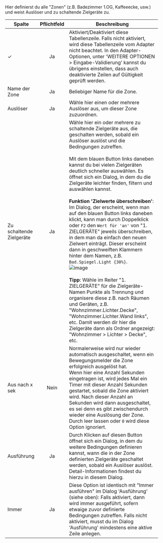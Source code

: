 Hier definierst du alle "Zonen" (z.B. Badezimmer 1.OG, Kaffeeecke, usw.) und weist Auslöser und zu schaltende Zielgeräte zu.

| Spalte   |  Pflichtfeld |  Beschreibung |
|----------|:------------:|-------|
| ✓        |  Ja          | Aktiviert/Deaktiviert diese Tabellenzeile. Falls nicht aktiviert, wird diese Tabellenzeile vom Adapter nicht beachtet. In den Adapter-Optionen, unter 'WEITERE OPTIONEN > Eingabe-Validierung' kannst du übrigens einstellen, dass auch deaktivierte Zeilen auf Gültigkeit geprüft werden. |
| Name der Zone |  Ja     | Beliebiger Name für die Zone. |
| Auslöser |  Ja     | Wähle hier einen oder mehrere Auslöser aus, um dieser Zone zuzuordnen. |
| Zu schaltende Zielgeräte |  Ja     | Wähle hier ein oder mehrere zu schaltende Zielgeräte aus, die geschalten werden, sobald ein Auslöser auslöst und die Bedingungen zutreffen.<br><br>Mit dem blauen Button links daneben kannst du bei vielen Zielgeräten deutlich schneller auswählen. Es öffnet sich ein Dialog, in dem du die Zielgeräte leichter finden, filtern und auswählen kannst.<br><br>**Funktion 'Zielwerte überschreiben'**: Im Dialog, der erscheint, wenn man auf den blauen Button links daneben klickt, kann man durch Doppelklick oder `F2` den `Wert für 'an'` von "1. ZIELGERÄTE" jeweils überschreiben, in dem man da einfach den neuen Zielwert einträgt. Dieser erscheint dann in geschweiften Klammern hinter dem Namen, z.B. `Bad.Spiegel.Light {30%}`.<br>![image](https://github.com/Mic-M/ioBroker.smartcontrol/blob/master/admin/doc-md/img/table-zones_select-target-devices-overwrite.gif?raw=true)<br><br>**Tipp**: Wähle im Reiter "1. ZIELGERÄTE" für die Zielgeräte-Namen Punkte als Trennung und organisere diese z.B. nach Räumen und Geräten, z.B. "Wohnzimmer.Lichter.Decke", "Wohnzimmer.Lichter.Wand links", etc. Damit werden dir hier die Zielgeräte dann als Ordner angezeigt: "Wohnzimmer > Lichter > Decke", etc. |
| Aus nach x sek |  Nein   | Normalerweise wird nur wieder automatisch ausgeschaltet, wenn ein Bewegungsmelder die Zone erfolgreich ausgelöst hat.<br>Wenn hier eine Anzahl Sekunden eingetragen ist, wird jedes Mal ein Timer mit dieser Anzahl Sekunden gestartet, sobald die Zone aktiviert wird. Nach dieser Anzahl an Sekunden wird dann ausgeschaltet, es sei denn es gibt zwischendurch wieder eine Auslösung der Zone.<br>Durch leer lassen oder `0` wird diese Option ignoriert. |
| Ausführung |  Ja     | Durch Klicken auf diesen Button öffnet sich ein Dialog, in dem du weitere Bedingungen definieren kannst, wann die in der Zone definierten Zielgeräte geschaltet werden, sobald ein Auslöser auslöst. Detail-Informationen findest du hierzu in diesem Dialog. |
| Immer |  Ja     | Diese Option ist identisch mit "Immer ausführen" im Dialog 'Ausführung' (siehe oben): Falls aktiviert, dann wird immer ausgeführt, sofern etwaige zuvor definierte Bedingungen zutreffen. Falls nicht aktiviert, musst du im Dialog 'Ausführung' mindestens eine aktive Zeile anlegen. |
